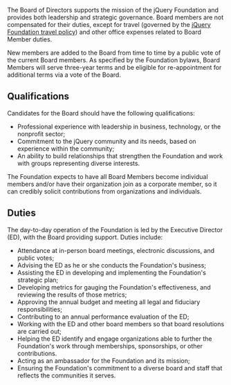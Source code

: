 <script>{
	"title": "jQuery Foundation Board of Directors",
	"pageTemplate": "page-fullwidth.php"
}</script>

The Board of Directors supports the mission of the jQuery Foundation and provides both leadership and strategic governance. Board members are not compensated for their duties, except for travel (governed by the [jQuery Foundation travel policy](travel-policy.md)) and other office expenses related to Board Member duties. 

New members are added to the Board from time to time by a public vote of the current Board members. As specified by the Foundation bylaws, Board Members will serve three-year terms and be eligible for re-appointment for additional terms via a vote of the Board. 

## Qualifications

Candidates for the Board should have the following qualifications:

* Professional experience with leadership in business, technology, or the nonprofit sector;
* Commitment to the jQuery community and its needs, based on experience within the community;
* An ability to build relationships that strengthen the Foundation and work with groups representing diverse interests.

The Foundation expects to have all Board Members become individual members and/or have their organization join as a corporate member, so it can credibly solicit contributions from organizations and individuals.

## Duties

The day-to-day operation of the Foundation is led by the Executive Director (ED), with the Board providing support. Duties include:

* Attendance at in-person board meetings, electronic discussions, and public votes;
* Advising the ED as he or she conducts the Foundation's business;
* Assisting the ED in developing and implementing the Foundation's strategic plan;
* Developing metrics for gauging the Foundation's effectiveness, and reviewing the results of those metrics;
* Approving the annual budget and meeting all legal and fiduciary responsibilities;
* Contributing to an annual performance evaluation of the ED;
* Working with the ED and other board members so that board resolutions are carried out;
* Helping the ED identify and engage organizations able to further the Foundation's work through memberships, sponsorships, or other contributions.
* Acting as an ambassador for the Foundation and its mission;
* Ensuring the Foundation's commitment to a diverse board and staff that reflects the communities it serves.





